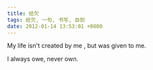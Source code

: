 ```yaml
---
title: 给欠
tags: 给欠, 一句, 书写, 自剖
date: 2012-01-14 13:53:01 +0800
---
```



My life isn't created by me , but was given to me. 

I always owe, never own.

